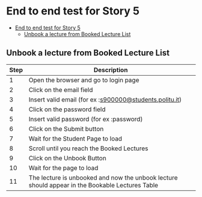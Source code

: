 # End to end test for Story 5

- [End to end test for Story 5](#end-to-end-test-for-story-5)
  - [Unbook a lecture from Booked Lecture List](#unbook-a-lecture-from-booked-lecture-list)

## Unbook a lecture from Booked Lecture List

| Step | Description |
|------|-------------|
|   1  |   Open the browser and go to login page |
|   2  |   Click on the email field  |
|   3  |   Insert valid email (for ex :s900000@students.politu.it)  |
|   4  |   Click on the password field  |
|   5  |   Insert valid password (for ex :password)  |
|   6  |   Click on the Submit button |
|   7  |   Wait for the Student Page to load |
|   8  |   Scroll until you reach the Booked Lectures |
|   9  |   Click on the Unbook Button|
|   10 |   Wait for the page to load |
|   11 |   The lecture is unbooked and now the unbook lecture should appear in the Bookable Lectures Table |
